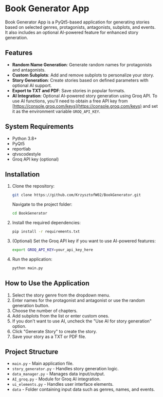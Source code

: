 # Book Generator App

Book Generator App is a PyQt5-based application for generating stories based on selected genres, protagonists, antagonists, subplots, and events. It also includes an optional AI-powered feature for enhanced story generation.

## Features

- **Random Name Generation**: Generate random names for protagonists and antagonists.
- **Custom Subplots**: Add and remove subplots to personalize your story.
- **Story Generation**: Create stories based on defined parameters with optional AI support.
- **Export to TXT and PDF**: Save stories in popular formats.
- **AI Integration**: Optional AI-powered story generation using Groq API.
  To use AI functions, you'll need to obtain a free API key from [https://console.groq.com/keys](https://console.groq.com/keys) and set it as the environment variable `GROQ_API_KEY`.

## System Requirements

- Python 3.8+
- PyQt5
- reportlab
- qtvscodestyle
- Groq API key (optional)

## Installation

1. Clone the repository:  
   ```bash
   git clone https://github.com/KrzysztofW02/BookGenerator.git
   ```
   Navigate to the project folder:  
   ```bash
   cd BookGenerator
   ```
   
2. Install the required dependencies:  
   ```bash
   pip install -r requirements.txt
   ```

4. (Optional) Set the Groq API key if you want to use AI-powered features:  
   ```bash
   export GROQ_API_KEY=your_api_key_here
   ```

6. Run the application:  
   ```bash
   python main.py
   ```

## How to Use the Application

1. Select the story genre from the dropdown menu.
2. Enter names for the protagonist and antagonist or use the random generation button.
3. Choose the number of chapters.
4. Add subplots from the list or enter custom ones.
5. If you don't want to use AI, uncheck the "Use AI for story generation" option.
6. Click "Generate Story" to create the story.
7. Save your story as a TXT or PDF file.

## Project Structure

- `main.py` - Main application file.
- `story_generator.py` - Handles story generation logic.
- `data_manager.py` - Manages data input/output.
- `AI_groq.py` - Module for Groq AI integration.
- `ui_elements.py` - Handles user interface elements.
- `data` - Folder containing input data such as genres, names, and events.
